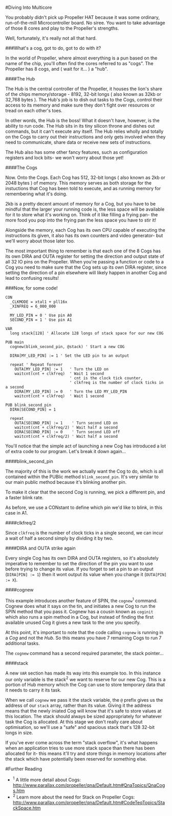 #Diving Into Multicore

You probably didn't pick up Propeller HAT because it was some ordinary, run-of-the-mill Microcontroller board. No siree.
You want to take advantage of those 8 cores and play to the Propeller's strengths.

Well, fortunately, it's really not all that hard.

###What's a cog, got to do, got to do with it?

In the world of Propeller, where almost everything is a pun based on the name of the chip, you'll often find the cores
referred to as "cogs". The Propeller has 8 cogs, and ( wait for it... ) a "hub".

####The Hub

The Hub is the central controller of the Propeller, it houses the lion's share of the chips memory/storage - 8192, 32-bit
longs ( also known as 32kb or 32,768 bytes ). The Hub's job is to dish out tasks to the Cogs, control their access to its
memory and make sure they don't fight over resources or tread on each other's toes.

In other words, the Hub is the boss! What it doesn't have, however, is the ability to run code. The Hub sits in its tiny
silicon throne and dishes out commands, but it can't execute any itself. The Hub relies wholly and totally on the Cogs to carry
out their instructions and only gets involved when they need to communicate, share data or receive new sets of instructions.

The Hub also has some other fancy features, such as configuration registers and lock bits- we won't worry about those yet!

####The Cogs

Now. Onto the Cogs. Each Cog has 512, 32-bit longs ( also known as 2kb or 2048 bytes ) of memory. This memory serves as both
storage for the instuctions that Cog has been told to execute, and as running memory for remembering what it's doing.

2kb is a pretty decent amount of memory for a Cog, but you have to be mindful that the larger your running code is, the less
space will be available for it to store what it's working on. Think of it like filling a frying pan- the more food you pop
into the frying pan the less space you have to stir it!

Alongside the memory, each Cog has its own CPU capable of executing the instructions its given, it also has its own
counters and video generator- but we'll worry about those later too.

The most important thing to remember is that each one of the 8 Cogs has its own DIRA and OUTA register for setting the
direction and output state of all 32 IO pins on the Propeller. When you're passing a function or code to a Cog you need
to make sure that the Cog sets up its own DIRA register, since setting the direction of a pin elsewhere will likely happen
in another Cog and lead to confusing results!

###Now, for some code!

```spin
CON
  _CLKMODE = xtal1 + pll16x
  _XINFREQ = 6_000_000

  MY_LED_PIN = 0 ' Use pin A0
  SECOND_PIN = 1 ' Use pin A1

VAR
  long stack[128] ' Allocate 128 longs of stack space for our new COG

PUB main
  cognew(blink_second_pin, @stack) ' Start a new COG
    
  DIRA[MY_LED_PIN] := 1 ' Set the LED pin to an output

  repeat ' Repeat forever
    OUTA[MY_LED_PIN] := 1   ' Turn the LED on
    waitcnt(cnt + clkfreq)  ' Wait 1 second 
                            ' cnt is the clock tick counter, 
                            ' clkfreq is the number of clock ticks in a second
    DIRA[MY_LED_PIN] := 0   ' Turn the LED MY_LED_PIN
    waitcnt(cnt + clkfreq)  ' Wait 1 second

PUB blink_second_pin
  DIRA[SECOND_PIN] = 1
  
  repeat
    OUTA[SECOND_PIN] := 1    ' Turn second LED on
    waitcnt(cnt + clkfreq/2) ' Wait half a second
    DIRA[SECOND_PIN] := 0    ' Turn second LED off
    waitcnt(cnt + clkfreq/2) ' Wait half a second
```

You'll notice that the simple act of launching a new Cog has introduced a lot of extra code to our program. Let's
break it down again...

####blink_second_pin

The majority of this is the work we actually want the Cog to do, which is all contained within the PUBlic method
`blink_second_pin`. It's very similar to our main public method because it's blinking another pin.

To make it clear that the second Cog is running, we pick a different pin, and a faster blink rate.

As before, we use a CONstant to define which pin we'd like to blink, in this case in A1.

####clkfreq/2

Since `clkfreq` is the number of clock ticks in a single second, we can incur a wait of half a second simply by
dividing it by two.

####DIRA and OUTA strike again

Every single Cog has its own DIRA and OUTA registers, so it's absolutely imperative to remember to set the direction
of the pin you want to use before trying to change its value. If you forget to set a pin to an output 
(`DIRA[PIN] := 1`) then it wont output its value when you change it (`OUTA[PIN] := X`).

####cognew

This example introduces another feature of SPIN, the `cognew`<sup>1</sup> command. Cognew does what it says on the tin, and
initiates a new Cog to run the SPIN method that you pass it. Cognew has a cousin known as `coginit` which also runs
a spin method in a Cog, but instead of finding the first available unused Cog it gives a new task to the one you specify.

At this point, it's important to note that the code calling `cognew` is running in a *Cog* and not the *Hub*. So this means you have 7 remaining Cogs to run 7 additional tasks.

The `cognew` command has a second required parameter, the stack pointer...

####stack

A new `VAR` section has made its way into this example too. In this instance our only variable is the
stack<sup>2</sup> we want to reserve for our new Cog. This is a portion of Hub memory which the Cog can use to 
store temporary data that it needs to carry it its task.

When we call `cognew` we pass it the stack variable, the `@` prefix gives us the address of our `stack` array,
rather than its value. Giving it the address means that the newly iniated Cog will know that it's safe to store
values at this location. The stack should always be sized appropriately for whatever task the Cog is allocated.
At this stage we don't really care about optimisation, so we'll use a "safe" and spacious stack that's 128 32-bit
longs in size.

If you've ever come across the term "stack overflow", it's what happens when an application tries to use more stack
space than there has been allocated for it- this means it'll try and store things in memory locations after the
stack which have potentially been reserved for something else.

#Further Reading

* <sup>1</sup> A little more detail about Cogs: http://www.parallax.com/propeller/qna/Default.htm#QnaTopics/QnaCogs.htm
* <sup>2</sup> Learn more about the need for Stack on Propeller Cogs: http://www.parallax.com/propeller/qna/Default.htm#CodeTeqTopics/StackSpace.htm
